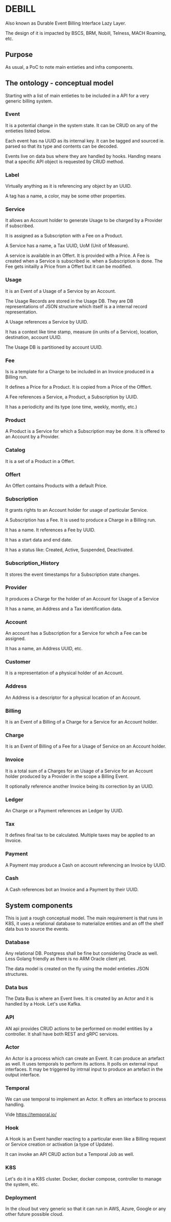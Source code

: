 # DEBILL

Also known as Durable Event Billing Interface Lazy Layer.

The design of it is impacted by BSCS, BRM, Nobill, Telness, MACH Roaming, etc.

## Purpose

As usual, a PoC to note main entieties and infra components.

## The ontology - conceptual model

Starting with a list of main entieties to be included in a API for a very generic
billing system.

### Event

It is a potential change in the system state. It can be CRUD on any of the entieties
listed below.

Each event has na UUID as its internal key. It can be tagged and sourced ie. parsed
so that its type and contents can be decoded.

Events live on data bus where they are handled by hooks. Handlng means that a specific
API object is requested by CRUD method.

### Label

Virtually anything as it is referencing any object by an UUID.

A tag has a name, a color, may be some other properties.

### Service

It allows an Account holder to generate Usage to be charged by a Provider if subscribed.

It is assigned as a Subscription with a Fee on a Product.

A Service has a name, a Tax UUID, UoM (Unit of Measure).

A service is available in an Offert. It is provided with a Price. A Fee is created
when a Service is subscribed ie. when a Subscription is done. The Fee gets initailly
a Price from a Offert but it can be modified.

### Usage

It is an Event of a Usage of a Service by an Account.

The Usage Records are stored in the Usage DB. They are DB representations of JSON
structure which itself is a a internal record representation.

A Usage references a Service by UUID.

It has a context like time stamp, measure (in units of a Service), location, destination, account UUID.

The Usage DB is partitioned by account UUID.

### Fee

Is is a template for a Charge to be included in an Invoice produced in a Billing run.

It defines a Price for a Product. It is copied from a Price of the Offfert.

A Fee references a Service, a Product, a Subscription by UUID.

It has a periodicity and its type (one time, weekly, montly, etc.)

### Product

A Product is a Service for which a Subscription may be done. It is offered to an Account
by a Provider.

### Catalog

It is a set of a Product in a Offert.

### Offert

An Offert contains Products with a default Price.

### Subscription

It grants rights to an Account holder for usage of particular Service.

A Subscription has a Fee. It is used to produce a Charge in a Billing run.

It has a name. It references a Fee by UUID.

It has a start data and end date.

It has a status like: Created, Active, Suspended, Deactivated.

### Subscription_History

It stores the event timestamps for a Subscription state changes.

### Provider

It produces a Charge for the holder of an Account for Usage of a Service

It has a name, an Address and a Tax identification data.

### Account

An account has a Subscription for a Service for whcih a Fee can be assigned.

It has a name, an Address UUID, etc.

### Customer

It is a representation of a physical holder of an Account.

### Address

An Address is a descriptor for a physical location of an Account.

### Billing

It is an Event of a Billing of a Charge for a Service for an Account holder.

### Charge

It is an Event of Billing of a Fee for a Usage of Service on an Account holder.

### Invoice

It is a total sum of a Charges for an Usage of a Service for an Account holder produced by a Provider
in the scope a Billing Event.

It optionally reference another Invoice being its correction by an UUID.

### Ledger

An Charge or a Payment references an Ledger by UUID.

### Tax

It defines final tax to be calculated. Multiple taxes may be applied to an Invoice.

### Payment

A Payment may produce a Cash on account referencing an Invoice by UUID.

### Cash

A Cash references bot an Invoice and a Payment by their UUID.

## System components

This is just a rough conceptual model. The main requirement is that runs in K8S, it uses
a relational database to materialize entities and an off the shelf data bus
to source the events.

### Database

Any relational DB. Postgress shall be fine but considering Oracle as well. Less Golang
friendly as there is no ARM Oracle client yet.

The data model is created on the fly using the model entieties JSON structures.

### Data bus

The Data Bus is where an Event lives. It is created by an Actor and it is handled by a Hook.
Let's use Kafka.

### API

AN api provides CRUD actions to be performed on model entities by a controller. It shall have
both REST and gRPC services.

### Actor

An Actor is a process which can create an Event. It can produce an artefact as well.
It uses temporals to perform its actions. It polls on external input interfaces.
It may be triggered by intrnal input to produce an artefact in the output interface.

### Temporal

We can use temporal to implement an Actor. It offers an interface to process
handling.

Vide https://temporal.io/

### Hook

A Hook is an Event handler reacting to a particular even like a Billing request or Service
creation or activation (a type of Update).

It can invoke an API CRUD action but a Temporal Job as well.

### K8S

Let's do it in a K8S cluster. Docker, docker compose, controller to manage the system, etc.

### Deployment

In the cloud but very generic so that it can run in AWS, Azure, Google or any other
future possible cloud.